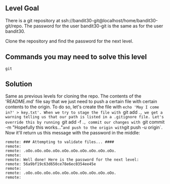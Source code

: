 ## Level Goal ##

There is a git repository at ssh://bandit30-git@localhost/home/bandit30-git/repo. The password for the user bandit30-git is the same as for the user bandit30.

Clone the repository and find the password for the next level.

## Commands you may need to solve this level ##

    git
    
## Solution ##

Same as previous levels for cloning the repo. The contents of the 'README.md' file say that we just need to push a certain file with certain contents to the origin. To do so, let's create the file with `echo 'May I come in?' > key.txt'. When we try to stage the file with `git add .`, we get a warning telling us that our path is listed in a .gitignore file. Let's override this by running `git add -f .`, commit our changes with `git commit -m "Hopefully this works..."` and push to the origin with `git push -u origin`. Now it'll return us this message with the password in the middle:

```
remote: ### Attempting to validate files... ####
remote:
remote: .oOo.oOo.oOo.oOo.oOo.oOo.oOo.oOo.oOo.oOo.
remote:
remote: Well done! Here is the password for the next level:
remote: 56a9bf19c63d650ce78e6ec0354ee45e
remote:
remote: .oOo.oOo.oOo.oOo.oOo.oOo.oOo.oOo.oOo.oOo.
remote:
```
